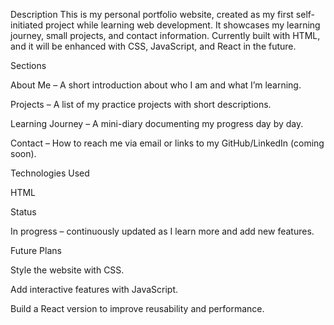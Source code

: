 Description
This is my personal portfolio website, created as my first self-initiated project while learning web development. It showcases my learning journey, small projects, and contact information. Currently built with HTML, and it will be enhanced with CSS, JavaScript, and React in the future.

Sections

About Me – A short introduction about who I am and what I’m learning.

Projects – A list of my practice projects with short descriptions.

Learning Journey – A mini-diary documenting my progress day by day.

Contact – How to reach me via email or links to my GitHub/LinkedIn (coming soon).

Technologies Used

HTML

Status

In progress – continuously updated as I learn more and add new features.

Future Plans

Style the website with CSS.

Add interactive features with JavaScript.

Build a React version to improve reusability and performance.
